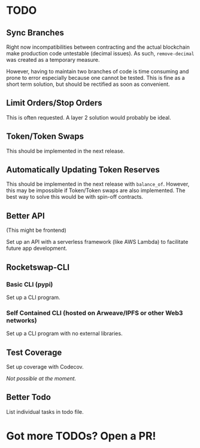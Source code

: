 # TODO

## Sync Branches
Right now incompatibilities between contracting and the actual blockchain make production code untestable (decimal issues). As such, `remove-decimal` was created as a temporary measure. 

However, having to maintain two branches of code is time consuming and prone to error especially because one cannot be tested. This is fine as a short term solution, but should be rectified as soon as convenient.

## Limit Orders/Stop Orders
This is often requested. A layer 2 solution would probably be ideal.

## Token/Token Swaps
This should be implemented in the next release. 

## Automatically Updating Token Reserves
This should be implemented in the next release with `balance_of`. However, this may be impossible if Token/Token swaps are also implemented. The best way to solve this would be with spin-off contracts.

## Better API 
(This might be frontend)

Set up an API with a serverless framework (like AWS Lambda) to facilitate future app development.

## Rocketswap-CLI
### Basic CLI (pypi)
Set up a CLI program.
### Self Contained CLI (hosted on Arweave/IPFS or other Web3 networks)
Set up a CLI program with no external libraries. 

## Test Coverage
Set up coverage with Codecov.

*Not possible at the moment.*

## Better Todo
List individual tasks in todo file.

# Got more TODOs? Open a PR!
